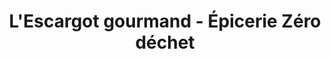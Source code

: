 ---
title: "L'Escargot gourmand - Épicerie Zéro déchet"
url: /quebec/lescargot-gourmand-epicerie-zero-dechet/
shop: Lebensmittel
---